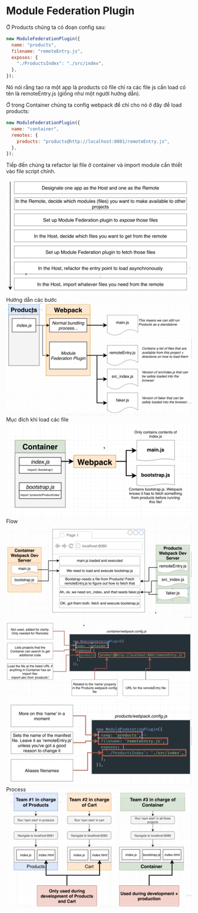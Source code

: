 # Module Federation Plugin

Ở Products chúng ta có đoạn config sau:

```javascript
new ModuleFederationPlugin({
  name: "products",
  filename: "remoteEntry.js",
  exposes: {
    "./ProductsIndex": "./src/index",
  },
});
```

Nó nói rằng tạo ra một app là products có file chỉ ra các file js cần load có tên là remoteEntry.js (giống như một người hướng dẫn).

Ở trong Container chúng ta config webpack để chỉ cho nó ở đây để load products:

```javascript
new ModuleFederationPlugin({
  name: "container",
  remotes: {
    products: "products@http://localhost:8081/remoteEntry.js",
  },
});
```

Tiếp đến chúng ta refactor lại file ở container và import module cần thiết vào file script chính.

![01](./img/01.png)
Hướng dẫn các bước
![02](./img/02.png)
Mục đích khi load các file
![03](./img/03.png)
Flow
![04](./img/04.png)
![05](./img/05.png)
![06](./img/06.png)
Process
![07](./img/07.png)
